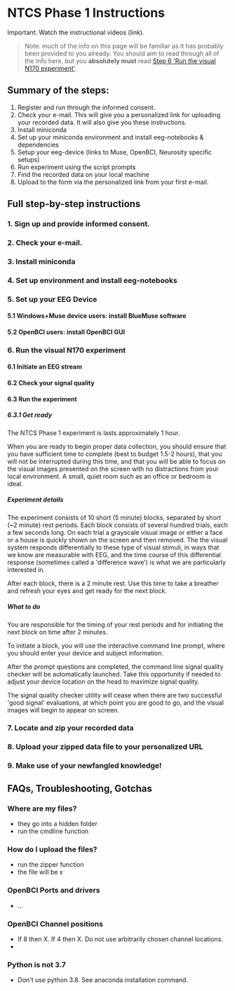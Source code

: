 # NTCS Phase 1 Instructions

Important: Watch the instructional videos (link).

>Note: much of the info on this page will be familiar as it has probably been provided to you already. You should aim to read through all of the info here, but you **absolutely must** read [Step 6 'Run the visual N170 experiment']().


## Summary of the steps:

1. Register and run through the informed consent. 
2. Check your e-mail. This will give you a personalized link for uploading your recorded data. It will also give you these instructions.
3. Install miniconda
4. Set up your miniconda environment and install eeg-notebooks & dependencies
5. Setup your eeg-device (links to Muse, OpenBCI, Neurosity specific setups)
6. Run experiment using the script prompts
7. Find the recorded data on your local machine
8. Upload to the form via the personalized link from your first e-mail.


## Full step-by-step instructions

### 1. Sign up and provide informed consent.

### 2. Check your e-mail.

### 3. Install miniconda 

### 4. Set up environment and install eeg-notebooks

### 5. Set up your EEG Device

#### 5.1 Windows+Muse device users: install BlueMuse software

#### 5.2 OpenBCI users: install OpenBCI GUI

### 6. Run the visual N170 experiment

#### 6.1 Initiate an EEG stream

#### 6.2 Check your signal quality

#### 6.3 Run the experiment

##### 6.3.1 Get ready

The NTCS Phase 1 experiment is lasts approximately 1 hour.

When you are ready to begin proper data collection, you should ensure that you have sufficient time to complete (best to budget 1.5-2 hours), that you will not be interrupted during this time, and that you will be able to focus on the visual images presented on the screen with no distractions from your local environment. A small, quiet room such as an office or bedroom is ideal. 

##### Experiment details

The experiment consists of 10 short (5 minute) blocks, separated by short (~2 minute) rest periods. Each block consists of several hundred trials, each a few seconds long. On each trial a grayscale visual image or either a face or a house is quickly shown on the screen and then removed. The the visual system responds differentially to these type of visual stimuli, in ways that we know are measurable with EEG, and the time course of this differential response (sometimes called a 'difference wave') is what we are particularly interested in. 

After each block, there is a 2 minute rest. Use this time to take a breather and refresh your eyes and get ready for the next block. 



##### What to do

You are responsible for the timing of your rest periods and for initiating the next block on time after 2 minutes. 

To initiate a block, you will use the interactive command line prompt, where you should enter your device and subject information.

After the prompt questions are completed, the command line signal quality checker will be automatically launched. Take this opportunity if needed to adjust your device location on the head to maximize signal quality. 

The signal quality checker utility will cease when there are two successful 'good signal' evaluations, at which point you are good to go, and the visual images will begin to appear on screen. 







### 7. Locate and zip your recorded data

### 8. Upload your zipped data file to your personalized URL

### 9. Make use of your newfangled knowledge!






## FAQs, Troubleshooting, Gotchas

### Where are my files?

- they go into a hidden folder
- run the cmdline function

### How do I upload the files?

- run the zipper function
- the file will be x


### OpenBCI Ports and drivers

- ...

### OpenBCI Channel positions

- If 8 then X. If 4 then X. Do not use arbitrarily chosen channel locations. 
- 

### Python is not 3.7

- Don't use python 3.8. See anaconda installation command. 



